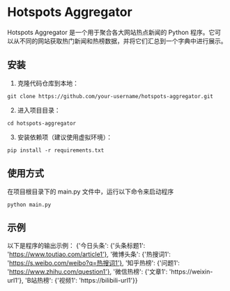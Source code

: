 # Hotspots Aggregator

Hotspots Aggregator 是一个用于聚合各大网站热点新闻的 Python 程序。它可以从不同的网站获取热门新闻和热榜数据，并将它们汇总到一个字典中进行展示。

## 安装

1. 克隆代码仓库到本地：
```shell
git clone https://github.com/your-username/hotspots-aggregator.git
```
2. 进入项目目录：
```shell
cd hotspots-aggregator
```
3. 安装依赖项（建议使用虚拟环境）：
```shell
pip install -r requirements.txt
```

## 使用方式
在项目根目录下的 main.py 文件中，运行以下命令来启动程序
```shell
python main.py
```

## 示例
以下是程序的输出示例：
{'今日头条': {'头条标题1': 'https://www.toutiao.com/article1'}, '微博头条': {'热搜词1': 'https://s.weibo.com/weibo?q=热搜词1'}, '知乎热榜': {'问题1': 'https://www.zhihu.com/question1'}, '微信热榜': {'文章1': 'https://weixin-url1'}, 'B站热榜': {'视频1': 'https://bilibili-url1'}}
